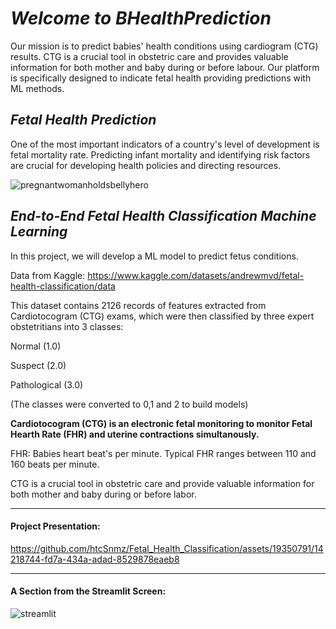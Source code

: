 # ***Welcome to BHealthPrediction***

Our mission is to predict babies' health conditions using cardiogram (CTG) results. CTG is a crucial tool in obstetric care and provides valuable information for both mother and baby during or before labour. Our platform is specifically designed to indicate fetal health providing predictions with ML methods.

## ***Fetal Health Prediction***
One of the most important indicators of a country's level of development is fetal mortality rate. Predicting infant mortality and identifying risk factors are crucial for developing health policies and directing resources.

![pregnantwomanholdsbellyhero](https://github.com/htcSnmz/Fetal_Health_Classification/assets/19350791/1c948671-e74b-41bf-9a25-f3eee5469221)

## ***End-to-End Fetal Health Classification Machine Learning***

In this project, we will develop a ML model to predict fetus conditions.

Data from Kaggle: https://www.kaggle.com/datasets/andrewmvd/fetal-health-classification/data

This dataset contains 2126 records of features extracted from Cardiotocogram (CTG) exams, which were then classified by three expert obstetritians into 3 classes:

Normal (1.0)

Suspect (2.0)

Pathological (3.0)

(The classes were converted to 0,1 and 2 to build models)


**Cardiotocogram (CTG) is an electronic fetal monitoring to monitor Fetal Hearth Rate (FHR) and uterine contractions simultanously.**  

FHR: Babies heart beat's per minute. Typical FHR ranges between 110 and 160 beats per minute.

CTG is a crucial tool in obstetric care and provide valuable information for both mother and baby during or before labor.

---

#### Project Presentation:

https://github.com/htcSnmz/Fetal_Health_Classification/assets/19350791/14218744-fd7a-434a-adad-8529878eaeb8

---
#### A Section from the Streamlit Screen:

![streamlit](https://github.com/htcSnmz/Fetal_Health_Classification/assets/19350791/cd36b2b2-bdf1-49ac-ac13-6f2b982d85b2)
